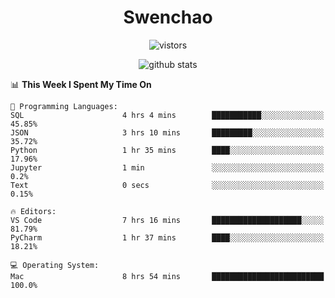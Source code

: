 <h1 align="center">Swenchao</h3>

<p align="center">
  <img src="https://visitor-badge.glitch.me/badge?page_id=Swenchao" alt="vistors" />
</p>

<p align="center">
  <img src="https://github-readme-stats.vercel.app/api?username=Swenchao&count_private=true&show_icons=true&theme=vue-dark&hide_title=true" alt="github stats" />
</p>

<!--START_SECTION:waka-->
📊 **This Week I Spent My Time On** 

```text
💬 Programming Languages: 
SQL                      4 hrs 4 mins        ███████████░░░░░░░░░░░░░░   45.85% 
JSON                     3 hrs 10 mins       █████████░░░░░░░░░░░░░░░░   35.72% 
Python                   1 hr 35 mins        ████░░░░░░░░░░░░░░░░░░░░░   17.96% 
Jupyter                  1 min               ░░░░░░░░░░░░░░░░░░░░░░░░░   0.2% 
Text                     0 secs              ░░░░░░░░░░░░░░░░░░░░░░░░░   0.15%

🔥 Editors: 
VS Code                  7 hrs 16 mins       ████████████████████░░░░░   81.79% 
PyCharm                  1 hr 37 mins        ████░░░░░░░░░░░░░░░░░░░░░   18.21%

💻 Operating System: 
Mac                      8 hrs 54 mins       █████████████████████████   100.0%

```


<!--END_SECTION:waka-->
